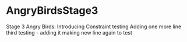 # AngryBirdsStage3
Stage 3 Angry Birds: Introducing Constraint
testing 
Adding one more line
third testing - adding it 
making new line again to test